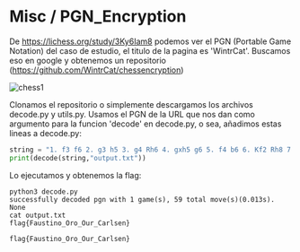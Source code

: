 # Misc / PGN_Encryption

De https://lichess.org/study/3Ky6Iam8 podemos ver el PGN (Portable Game Notation) del caso de estudio, el titulo de la pagina es 'WintrCat'. Buscamos eso en google y obtenemos un repositorio (https://github.com/WintrCat/chessencryption)

![chess1](https://github.com/user-attachments/assets/f297378f-1488-46eb-9df2-83c2a2f6bd9c)

Clonamos el repositorio o simplemente descargamos los archivos decode.py y utils.py. Usamos el PGN de la URL que nos dan como argumento para la funcion 'decode' en decode.py, o sea, añadimos estas lineas a decode.py:

``` python
string = "1. f3 f6 2. g3 h5 3. g4 Rh6 4. gxh5 g6 5. f4 b6 6. Kf2 Rh8 7. Nf3 Rh6 8. Ke3 Na6 9. Kd4 Rb8 10. Ne5 Rh8 11. Kc3 Rxh5 12. Bh3 Rf5 13. Kc4 d6 14. Nc3 Rxe5 15. Bg4 Re3 16. Bf5 Re6 17. e4 Bb7 18. d3 Rc8 19. Be3 Qd7 20. Nb5 Kf7 21. Qh5 Ba8 22. Qh7+ Bg7 23. Nxc7 Re8 24. Rhg1 Kf8 25. Bc5 Rc8 26. Bxb6 Bb7 27. Ba5 Qb5+ 28. Kd4 Qe8 29. Rg3 Nh6 30. Nb5"
print(decode(string,"output.txt"))
```

Lo ejecutamos y obtenemos la flag:

```
python3 decode.py 
successfully decoded pgn with 1 game(s), 59 total move(s)(0.013s).
None
cat output.txt 
flag{Faustino_Oro_Our_Carlsen}
```

`flag{Faustino_Oro_Our_Carlsen}`
